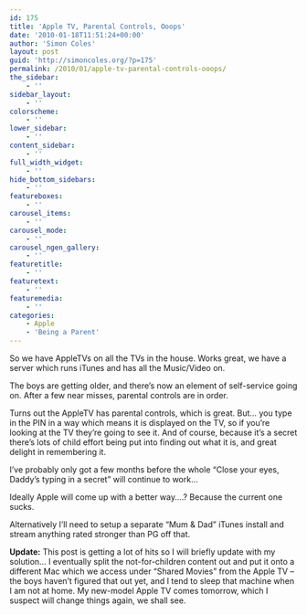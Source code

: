 ```yaml
---
id: 175
title: 'Apple TV, Parental Controls, Ooops'
date: '2010-01-18T11:51:24+00:00'
author: 'Simon Coles'
layout: post
guid: 'http://simoncoles.org/?p=175'
permalink: /2010/01/apple-tv-parental-controls-ooops/
the_sidebar:
    - ''
sidebar_layout:
    - ''
colorscheme:
    - ''
lower_sidebar:
    - ''
content_sidebar:
    - ''
full_width_widget:
    - ''
hide_bottom_sidebars:
    - ''
featureboxes:
    - ''
carousel_items:
    - ''
carousel_mode:
    - ''
carousel_ngen_gallery:
    - ''
featuretitle:
    - ''
featuretext:
    - ''
featuremedia:
    - ''
categories:
    - Apple
    - 'Being a Parent'
---
```


So we have AppleTVs on all the TVs in the house. Works great, we have a server which runs iTunes and has all the Music/Video on.

The boys are getting older, and there’s now an element of self-service going on. After a few near misses, parental controls are in order.

Turns out the AppleTV has parental controls, which is great. But… you type in the PIN in a way which means it is displayed on the TV, so if you’re looking at the TV they’re going to see it. And of course, because it’s a secret there’s lots of child effort being put into finding out what it is, and great delight in remembering it.

I’ve probably only got a few months before the whole “Close your eyes, Daddy’s typing in a secret” will continue to work…

Ideally Apple will come up with a better way….? Because the current one sucks.

Alternatively I’ll need to setup a separate “Mum &amp; Dad” iTunes install and stream anything rated stronger than PG off that.

**Update:** This post is getting a lot of hits so I will briefly update with my solution… I eventually split the not-for-children content out and put it onto a different Mac which we access under “Shared Movies” from the Apple TV – the boys haven’t figured that out yet, and I tend to sleep that machine when I am not at home. My new-model Apple TV comes tomorrow, which I suspect will change things again, we shall see.
